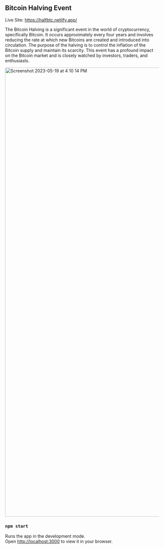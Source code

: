## Bitcoin Halving Event

Live Site: https://halfbtc.netlify.app/ 

The Bitcoin Halving is a significant event in the world of cryptocurrency, specifically Bitcoin. It occurs approximately every four years and involves reducing the rate at which new Bitcoins are created and introduced into circulation. The purpose of the halving is to control the inflation of the Bitcoin supply and maintain its scarcity. This event has a profound impact on the Bitcoin market and is closely watched by investors, traders, and enthusiasts.

<img width="1466" alt="Screenshot 2023-05-19 at 4 10 14 PM" src="https://github.com/aaryansharmaa/bitcoin-halving/assets/90211344/a7fcabc6-70f2-4a38-b14a-df6ba8c65352">




### `npm start`

Runs the app in the development mode.\
Open [http://localhost:3000](http://localhost:3000) to view it in your browser.

